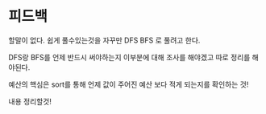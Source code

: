 # 피드백

할말이 없다. 쉽게 풀수있는것을 자꾸만 DFS BFS 로 풀려고 한다.

DFS랑 BFS를 언제 반드시 써야하는지 이부분에 대해 조사를 해야겠고 따로 정리를 해야된다.

예산의 핵심은 sort를 통해 언제 값이 주어진 예산 보다 적게 되는지를 확인하는 것!

내용 정리할것!